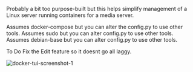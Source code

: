 Probably a bit too purpose-built but this helps simplify management of a Linux server running containers for a media server.

Assumes docker-compose but you can alter the config.py to use other tools.
Assumes sudo but you can alter config.py to use other tools.
Assumes debian-base but you can alter config.py to use other tools.

To Do
Fix the Edit feature so it doesnt go all laggy.

![docker-tui-screenshot-1](https://github.com/karcadia/plex-docker-tui/assets/5130212/d7c34704-d163-47f9-879a-10f5ba32ff55)
